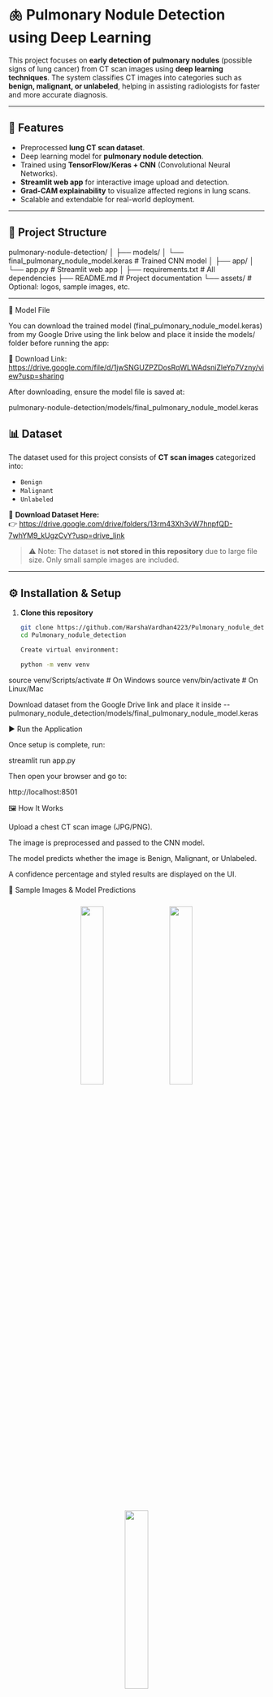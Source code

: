 # 🫁 Pulmonary Nodule Detection using Deep Learning

This project focuses on **early detection of pulmonary nodules** (possible signs of lung cancer) from CT scan images using **deep learning techniques**. The system classifies CT images into categories such as **benign, malignant, or unlabeled**, helping in assisting radiologists for faster and more accurate diagnosis.

---

## 📌 Features
- Preprocessed **lung CT scan dataset**.
- Deep learning model for **pulmonary nodule detection**.
- Trained using **TensorFlow/Keras + CNN** (Convolutional Neural Networks).
- **Streamlit web app** for interactive image upload and detection.
- **Grad-CAM explainability** to visualize affected regions in lung scans.
- Scalable and extendable for real-world deployment.

---

## 📂 Project Structure
pulmonary-nodule-detection/
│
├── models/
│   └── final_pulmonary_nodule_model.keras      # Trained CNN model
│
├── app/
│   └── app.py                                 # Streamlit web app
│
├── requirements.txt                           # All dependencies
├── README.md                                  # Project documentation
└── assets/                                    # Optional: logos, sample images, etc.



---

💾 Model File

You can download the trained model (final_pulmonary_nodule_model.keras) from my Google Drive using the link below and place it inside the models/ folder before running the app:

📁 Download Link: https://drive.google.com/file/d/1jwSNGUZPZDosRqWLWAdsniZleYp7Vzny/view?usp=sharing

After downloading, ensure the model file is saved at:

pulmonary-nodule-detection/models/final_pulmonary_nodule_model.keras

## 📊 Dataset

The dataset used for this project consists of **CT scan images** categorized into:  
- `Benign`  
- `Malignant`  
- `Unlabeled`

🔗 **Download Dataset Here:**  
👉  https://drive.google.com/drive/folders/13rm43Xh3vW7hnpfQD-7whYM9_kUgzCvY?usp=drive_link

> ⚠️ Note: The dataset is **not stored in this repository** due to large file size. Only small sample images are included.

---

## ⚙️ Installation & Setup

1. **Clone this repository**
   ```bash
   git clone https://github.com/HarshaVardhan4223/Pulmonary_nodule_detection.git
   cd Pulmonary_nodule_detection

   Create virtual environment:

   python -m venv venv
source venv/Scripts/activate   # On Windows
source venv/bin/activate       # On Linux/Mac

Download dataset from the Google Drive link
 and place it inside  --   pulmonary_nodule_detection/models/final_pulmonary_nodule_model.keras

▶️ Run the Application

Once setup is complete, run:

streamlit run app.py


Then open your browser and go to:

http://localhost:8501

🖼️ How It Works

Upload a chest CT scan image (JPG/PNG).

The image is preprocessed and passed to the CNN model.

The model predicts whether the image is Benign, Malignant, or Unlabeled.

A confidence percentage and styled results are displayed on the UI.

🩻 Sample Images & Model Predictions
<p align="center"> <img src="assets/sample1.jpg" width="30%" style="margin:10px; border-radius:10px;" /> <img src="assets/sample2.jpg" width="30%" style="margin:10px; border-radius:10px;" /> <img src="assets/sample3.jpg" width="30%" style="margin:10px; border-radius:10px;" /> </p> <p align="center">  <img src="assets/sample5.jpg" width="30%" style="margin:10px; border-radius:10px;" /> </p> <p align="center"> <b>Figure:</b> Sample chest scan images and corresponding model predictions shown in the Streamlit app. </p>

💡 Features

✅ Deep learning–based pulmonary nodule classification
✅ Stylish Netflix-inspired Streamlit UI
✅ Real-time predictions with progress animation
✅ Lottie loading animation integration
✅ Clean, modular code structure

🧩 Code Highlights

Model Loading (cached for efficiency):

@st.cache_resource
def load_model():
    model = tf.keras.models.load_model(model_path)
    return model


Image Preprocessing:

def preprocess_image(image):
    image = np.array(image.convert("RGB"))
    image = cv2.resize(image, (224, 224))
    image = image / 255.0
    return np.expand_dims(image, axis=0)


Prediction:

prediction = model.predict(processed_image)
predicted_class = class_names[np.argmax(prediction)]
confidence = np.max(prediction) * 100

📊 Future Enhancements

🚀 Integrate Grad-CAM explainability for highlighting affected regions
📱 Build a Flutter-based mobile interface for model interaction
☁️ Deploy on Streamlit Cloud or Hugging Face Spaces

🙌 Contributors

Singarapu Harshavardhan – Project Development & Deployment


📜 License

This project is licensed under the MIT License – feel free to use and modify with proper attribution.


⭐ Acknowledgements

Dataset source: Roboflow

TensorFlow/Keras for deep learning

Streamlit for web app



